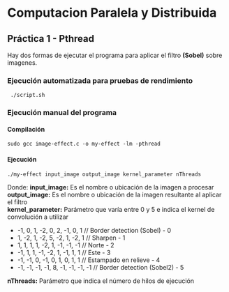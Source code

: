 # Computacion Paralela y Distribuida

## Práctica 1 - Pthread

Hay dos formas de ejecutar el programa para aplicar el filtro **(Sobel)** sobre imagenes.

### Ejecución automatizada para pruebas de rendimiento
```
 ./script.sh
```
### Ejecución manual del programa

#### Compilación

```
sudo gcc image-effect.c -o my-effect -lm -pthread
```

#### Ejecución
```
./my-effect input_image output_image kernel_parameter nThreads
```
Donde:
**input_image:**  Es el nombre o ubicación de la imagen a procesar  
**output_image:**  Es el nombre o ubicación de la imagen resultante al aplicar el filtro  
**kernel_parameter:**  Parámetro que varía entre 0 y 5 e indica el kernel de convolución a utilizar

* -1, 0, 1, -2, 0, 2, -1, 0, 1     // Border detection (Sobel) - 0
*  1, -2, 1, -2, 5, -2, 1, -2, 1  // Sharpen - 1
*  1, 1, 1, 1, -2, 1, -1, -1, -1   // Norte - 2
* -1, 1, 1, -1, -2, 1, -1, 1, 1  // Este - 3
* -1, -1, 0, -1, 0, 1, 0, 1, 1    // Estampado en relieve  - 4 
* -1, -1, -1, -1, 8, -1, -1, -1, -1 // Border detection (Sobel2) - 5

**nThreads:**  Parámetro que indica el número de hilos de ejecución  
